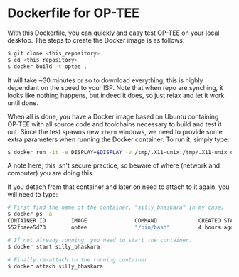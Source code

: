 Dockerfile for OP-TEE
=====================

With this Dockerfile, you can quickly and easy test OP-TEE on your local
desktop. The steps to create the Docker image is as follows:

```bash
$ git clone <this_repository>
$ cd <this_repository>
$ docker build -t optee .
```
It will take ~30 minutes or so to download everything, this is highly dependant
on the speed to your ISP. Note that when repo are synching, it looks like
nothing happens, but indeed it does, so just relax and let it work until done.

When all is done, you have a Docker image based on Ubuntu containing OP-TEE with
all source code and toolchains necessary to build and test it out. Since the
test spawns new `xterm` windows, we need to provide some extra parameters when
running the Docker container. To run it, simply type:

```bash
$ docker run -it -e DISPLAY=$DISPLAY -v /tmp/.X11-unix:/tmp/.X11-unix optee
```
A note here, this isn't secure practice, so beware of where (network and
computer) you are doing this.

If you detach from that container and later on need to attach to it again, you
will need to type:

```bash
# First find the name of the container, "silly_bhaskara" in my case.
$ docker ps -a
CONTAINER ID        IMAGE               COMMAND             CREATED STATUS                      PORTS               NAMES
552fbaee5d73        optee               "/bin/bash"         4 hours ago                                             silly_bhaskara

# If not already running, you need to start the container.
$ docker start silly_bhaskara

# Finally re-attach to the running container
$ docker attach silly_bhaskara
```
